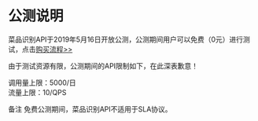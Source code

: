# 公测说明

菜品识别API于2019年5月16日开放公测，公测期间用户可以免费（0元）进行测试，点击[购买流程>>](../Pricing/Purchase-Process.md)

由于测试资源有限，公测期间的API限制如下，在此深表歉意！

调用量上限：5000/日  
流量上限：10/QPS

备注
免费公测期间，菜品识别API不适用于SLA协议。
